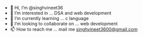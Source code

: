- 👋 Hi, I’m @singhvineet36
- 👀 I’m interested in ... DSA and web development
- 🌱 I’m currently learning ... c language
- 💞️ I’m looking to collaborate on ... web development
- 📫 How to reach me ... mail me singhvineet3600@gmail.com

<!---
singhvineet36/singhvineet36 is a ✨ special ✨ repository because its `README.md` (this file) appears on your GitHub profile.
You can click the Preview link to take a look at your changes.
--->
